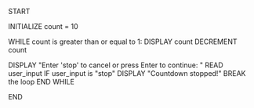 START

INITIALIZE count = 10

WHILE count is greater than or equal to 1:
DISPLAY count
DECREMENT count

DISPLAY "Enter 'stop' to cancel or press Enter to continue: "
READ user_input
IF user_input is "stop"
DISPLAY "Countdown stopped!"
BREAK the loop
END WHILE

END